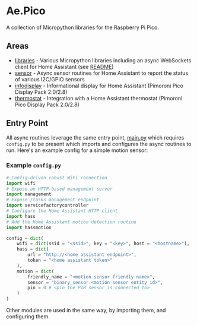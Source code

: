 # Ae.Pico

A collection of Micropython libraries for the Raspberry Pi Pico.

## Areas

* [libraries](./libraries) - Various Micropython libraries including an async WebSockets client for Home Assistant (see [README](./libraries/README.md))
* [sensor](./sensor) - Async sensor routines for Home Assistant to report the status of various I2C/GPIO sensors
* [infodisplay](./infodisplay) - Informational display for Home Assistant (Pimoroni Pico Display Pack 2.0/2.8)
* [thermostat](./thermostat) - Integration with a Home Assistant thermostat (Pimoroni Pico Display Pack 2.0/2.8)

## Entry Point

All async routines leverage the same entry point, [main.py](./main.py) which requires `config.py` to be present which imports and configures the async routines to run. Here's an example config for a simple motion sensor:

### Example `config.py`

```python
# Config-driven robust WiFi connection
import wifi
# Expose an HTTP-based management server
import management
# Expose /tasks management endpoint
import servicefactorycontroller
# Configure the Home Assistant HTTP client
import hass
# Add the Home Assistant motion detection routine
import hassmotion

config = dict(
    wifi = dict(ssid = "<ssid>", key = "<key>", host = "<hostname>"),
    hass = dict(
        url = "http://<home assistant endpoint>",
        token = "<home assistant token>"
    ),
    motion = dict(
        friendly_name = "<motion sensor friendly name>",
        sensor = "binary_sensor.<motion sensor entity id>",
        pin = 0 # <pin the PIR sensor is connected to>
    )
)
```

Other modules are used in the same way, by importing them, and configuring them.
